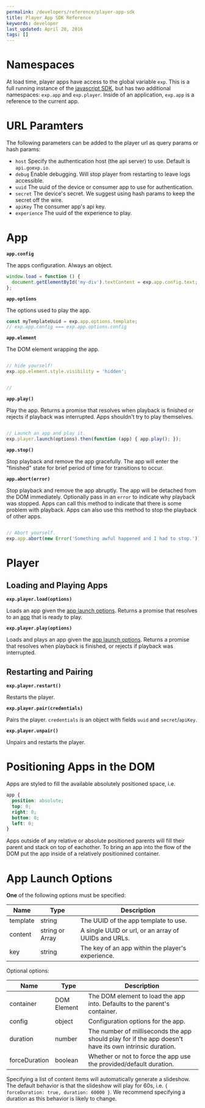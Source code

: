 ```yaml
---
permalink: /developers/reference/player-app-sdk
title: Player App SDK Reference
keywords: developer
last_updated: April 20, 2016
tags: []
---
```



# Namespaces

At load time, player apps have access to the global variable `exp`. This is a full running instance of the [javascript SDK](/developers/reference/javascript-sdk), but has two additional namespaces: `exp.app` and `exp.player`. Inside of an application, `exp.app` is a reference to the current app.

# URL Paramters

The following parameters can be added to the player url as query params or hash params:

- `host` Specify the authentication host (the api server) to use. Default is `api.goexp.io`.
- `debug` Enable debugging. Will stop player from restarting to leave logs accessible.
- `uuid` The uuid of the device or consumer app to use for authentication.
- `secret` The device's secret. We suggest using hash params to keep the secret off the wire.
- `apiKey` The consumer app's api key.
- `experience` The uuid of the experience to play.


# App

**`app.config`**

The apps configuration. Always an object.

```javascript
window.load = function () {
  document.getElementById('my-div').textContent = exp.app.config.text;
};
```

**`app.options`**

The options used to play the app.

```javascript
const myTemplateUuid = exp.app.options.template;
// exp.app.config === exp.app.options.config
```

**`app.element`**

The DOM element wrapping the app.

```javascript

// hide yourself!
exp.app.element.style.visibility = 'hidden';


// 

```


**`app.play()`**

Play the app. Returns a promise that resolves when playback is finished or rejects if playback was interrupted. Apps shouldn't try to play themselves.

```javascript

// Launch an app and play it.
exp.player.launch(options).then(function (app) { app.play(); });

```

**`app.stop()`**

Stop playback and remove the app gracefully. The app will enter the "finished" state for brief period of time for transitions to occur.


**`app.abort(error)`**

Stop playback and remove the app abruptly. The app will be detached from the DOM immediately. Optionally pass in an `error` to indicate why playback was stopped. Apps can call this method to indicate that there is some problem with playback. Apps can also use this method to stop the playback of other apps.



```javascript

// Abort yourself.
exp.app.abort(new Error('Something awful happened and I had to stop.'));

```



# Player

## Loading and Playing Apps

**`exp.player.load(options)`**

Loads an app given the [app launch options](#app-launch-options). Returns a promise that resolves to an [app](#app) that is ready to play.

**`exp.player.play(options)`**

Loads and plays an app given the [app launch options](#app-launch-options). Returns a promise that resolves when playback is finished, or rejects if playback was interrupted.


## Restarting and Pairing

**`exp.player.restart()`**

Restarts the player.


**`exp.player.pair(credentials)`**

Pairs the player. `credentials` is an object with fields `uuid` and `secret`/`apiKey`.


**`exp.player.unpair()`**

Unpairs and restarts the player.

# Positioning Apps in the DOM

Apps are styled to fill the available absolutely positioned space, i.e.

```css
app {
  position: absolute;
  top: 0;
  right: 0;
  bottom: 0;
  left: 0;
}
```

Apps outside of any relative or absolute positioned parents will fill their parent and stack on top of eachother. To bring an app into the flow of the DOM put the app inside of a relatively positionined container.

# App Launch Options

**One** of the following options must be specified:

Name | Type | Description
--- | --- | ---
template | string | The UUID of the app template to use.
content | string or Array | A single UUID or url, or an array of UUIDs and URLs.
key | string | The key of an app within the player's experience.

Optional options:

Name | Type | Description
--- | --- | ---
container | DOM Element | The DOM element to load the app into. Defaults to the parent's container.
config | object | Configuration options for the app.
duration | number | The number of milliseconds the app should play for if the app doesn't have its own intrinsic duration.
forceDuration | boolean | Whether or not to force the app use the provided/default duration.

Specifying a list of content items will automatically generate a slideshow. The default behavior is that the slideshow will play for 60s, i.e. `{ forceDuration: true, duration: 60000 }`. We recommend specifying a duration as this behavior is likely to change.
